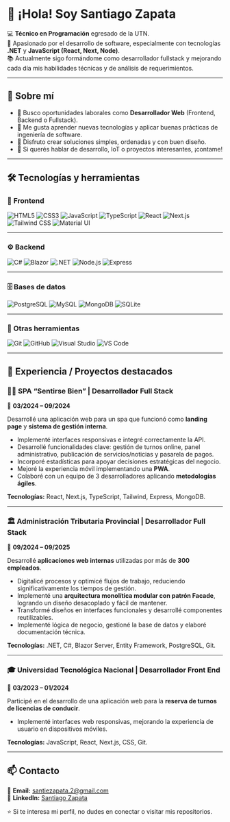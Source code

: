 # 👋 ¡Hola! Soy Santiago Zapata  

💻 **Técnico en Programación** egresado de la UTN.  
🚀 Apasionado por el desarrollo de software, especialmente con tecnologías **.NET** y **JavaScript (React, Next, Node)**.  
📚 Actualmente sigo formándome como desarrollador fullstack y mejorando cada día mis habilidades técnicas y de análisis de requerimientos.  

---

## 🧠 Sobre mí  
- 🎯 Busco oportunidades laborales como **Desarrollador Web** (Frontend, Backend o Fullstack).  
- 🌱 Me gusta aprender nuevas tecnologías y aplicar buenas prácticas de ingeniería de software.  
- 🧩 Disfruto crear soluciones simples, ordenadas y con buen diseño.  
- 💬 Si querés hablar de desarrollo, IoT o proyectos interesantes, ¡contame!  

---

## 🛠️ Tecnologías y herramientas

### 🎨 **Frontend**
![HTML5](https://img.shields.io/badge/HTML5-E34F26?style=for-the-badge&logo=html5&logoColor=white)
![CSS3](https://img.shields.io/badge/CSS3-1572B6?style=for-the-badge&logo=css3&logoColor=white)
![JavaScript](https://img.shields.io/badge/JavaScript-F7DF1E?style=for-the-badge&logo=javascript&logoColor=black)
![TypeScript](https://img.shields.io/badge/TypeScript-3178C6?style=for-the-badge&logo=typescript&logoColor=white)
![React](https://img.shields.io/badge/React-20232A?style=for-the-badge&logo=react&logoColor=61DAFB)
![Next.js](https://img.shields.io/badge/Next.js-000000?style=for-the-badge&logo=nextdotjs&logoColor=white)
![Tailwind CSS](https://img.shields.io/badge/Tailwind_CSS-38B2AC?style=for-the-badge&logo=tailwind-css&logoColor=white)
![Material UI](https://img.shields.io/badge/Material_UI-007FFF?style=for-the-badge&logo=mui&logoColor=white)

---

### ⚙️ **Backend**
![C#](https://img.shields.io/badge/C%23-239120?style=for-the-badge&logo=csharp&logoColor=white)
![Blazor](https://img.shields.io/badge/Blazor-512BD4?style=for-the-badge&logo=blazor&logoColor=white)
![.NET](https://img.shields.io/badge/.NET-512BD4?style=for-the-badge&logo=dotnet&logoColor=white)
![Node.js](https://img.shields.io/badge/Node.js-339933?style=for-the-badge&logo=nodedotjs&logoColor=white)
![Express](https://img.shields.io/badge/Express-000000?style=for-the-badge&logo=express&logoColor=white)

---

### 🗄️ **Bases de datos**
![PostgreSQL](https://img.shields.io/badge/PostgreSQL-4169E1?style=for-the-badge&logo=postgresql&logoColor=white)
![MySQL](https://img.shields.io/badge/MySQL-4479A1?style=for-the-badge&logo=mysql&logoColor=white)
![MongoDB](https://img.shields.io/badge/MongoDB-47A248?style=for-the-badge&logo=mongodb&logoColor=white)
![SQLite](https://img.shields.io/badge/SQLite-003B57?style=for-the-badge&logo=sqlite&logoColor=white)

---

### 🧰 Otras herramientas
![Git](https://img.shields.io/badge/Git-F05033?style=for-the-badge&logo=git&logoColor=white)
![GitHub](https://img.shields.io/badge/GitHub-181717?style=for-the-badge&logo=github&logoColor=white)
![Visual Studio](https://img.shields.io/badge/Visual%20Studio-5C2D91?style=for-the-badge&logo=visualstudio&logoColor=white)
![VS Code](https://img.shields.io/badge/VS%20Code-0078D4?style=for-the-badge&logo=visualstudiocode&logoColor=white)

---

## 💼 Experiencia / Proyectos destacados

### 🧖‍♀️ SPA “Sentirse Bien” | Desarrollador Full Stack  
📆 **03/2024 – 09/2024**

Desarrollé una aplicación web para un spa que funcionó como **landing page** y **sistema de gestión interna**.  
- Implementé interfaces responsivas e integré correctamente la API.  
- Desarrollé funcionalidades clave: gestión de turnos online, panel administrativo, publicación de servicios/noticias y pasarela de pagos.  
- Incorporé estadísticas para apoyar decisiones estratégicas del negocio.  
- Mejoré la experiencia móvil implementando una **PWA**.  
- Colaboré con un equipo de 3 desarrolladores aplicando **metodologías ágiles**.  

**Tecnologías:** React, Next.js, TypeScript, Tailwind, Express, MongoDB.  

---

### 🏛️ Administración Tributaria Provincial | Desarrollador Full Stack  
📆 **09/2024 – 09/2025**

Desarrollé **aplicaciones web internas** utilizadas por más de **300 empleados**.  
- Digitalicé procesos y optimicé flujos de trabajo, reduciendo significativamente los tiempos de gestión.  
- Implementé una **arquitectura monolítica modular con patrón Facade**, logrando un diseño desacoplado y fácil de mantener.  
- Transformé diseños en interfaces funcionales y desarrollé componentes reutilizables.  
- Implementé lógica de negocio, gestioné la base de datos y elaboré documentación técnica.  

**Tecnologías:** .NET, C#, Blazor Server, Entity Framework, PostgreSQL, Git.  

---

### 🎓 Universidad Tecnológica Nacional | Desarrollador Front End  
📆 **03/2023 – 01/2024**

Participé en el desarrollo de una aplicación web para la **reserva de turnos de licencias de conducir**.  
- Implementé interfaces web responsivas, mejorando la experiencia de usuario en dispositivos móviles.  

**Tecnologías:** JavaScript, React, Next.js, CSS, Git.  

---

## 📫 Contacto

📧 **Email:** [santiezapata.2@gmail.com](mailto:santiezapata.2@gmail.com)  
💼 **LinkedIn:** [Santiago Zapata](https://www.linkedin.com/in/santiago-zapata-286a85263)  


⭐ Si te interesa mi perfil, no dudes en conectar o visitar mis repositorios.


